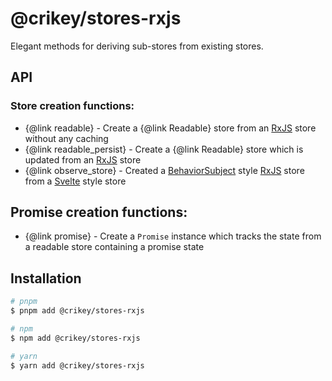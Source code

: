 # @crikey/stores-rxjs

Elegant methods for deriving sub-stores from existing stores.

## API

### Store creation functions:

* {@link readable} - Create a {@link Readable} store from an [RxJS](https://rxjs.dev/) store without any caching
* {@link readable_persist} - Create a {@link Readable} store which is updated from an [RxJS](https://rxjs.dev/) store
* {@link observe_store} - Created a [BehaviorSubject](https://rxjs.dev/api/index/class/BehaviorSubject) style [RxJS](https://rxjs.dev/) store from a [Svelte](https://svelte.dev/) style store

## Promise creation functions:

* {@link promise} - Create a `Promise` instance which tracks the state from a readable store containing a promise state

## Installation

```bash
# pnpm
$ pnpm add @crikey/stores-rxjs

# npm
$ npm add @crikey/stores-rxjs

# yarn
$ yarn add @crikey/stores-rxjs
```

